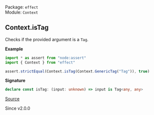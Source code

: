 Package: `effect`<br />
Module: `Context`<br />

## Context.isTag

Checks if the provided argument is a `Tag`.

**Example**

```ts
import * as assert from "node:assert"
import { Context } from "effect"

assert.strictEqual(Context.isTag(Context.GenericTag("Tag")), true)
```

**Signature**

```ts
declare const isTag: (input: unknown) => input is Tag<any, any>
```

[Source](https://github.com/Effect-TS/effect/tree/main/packages/effect/src/Context.ts#L220)

Since v2.0.0